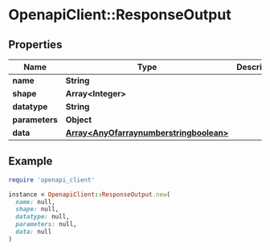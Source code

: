 # OpenapiClient::ResponseOutput

## Properties

| Name | Type | Description | Notes |
| ---- | ---- | ----------- | ----- |
| **name** | **String** |  |  |
| **shape** | **Array&lt;Integer&gt;** |  |  |
| **datatype** | **String** |  |  |
| **parameters** | **Object** |  | [optional] |
| **data** | [**Array&lt;AnyOfarraynumberstringboolean&gt;**](AnyOfarraynumberstringboolean.md) |  |  |

## Example

```ruby
require 'openapi_client'

instance = OpenapiClient::ResponseOutput.new(
  name: null,
  shape: null,
  datatype: null,
  parameters: null,
  data: null
)
```

